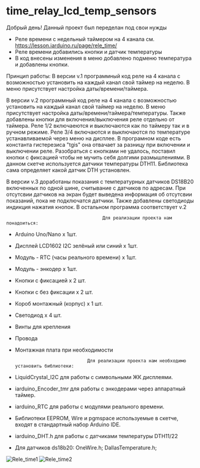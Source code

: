 # time_relay_lсd_temp_sensors
Добрый день! Данный проект был переделан под свои нужды
 - Реле времени с недельный таймером на 4 канала см. https://lesson.iarduino.ru/page/rele_time/
 - Реле времени добавились кнопки и датчик температуры
 - В код внесены изменения в меню добавлено подменю температура и добавлены кнопки.
 
 Принцип работы:
 В версии v.1 программный код реле на 4 канала с возможностью установить на каждый канал свой таймер на неделю. В меню присутствует настройка даты/времени/таймера.
 
 В версии v.2 программный код реле на 4 канала с возможностью установить на каждый канал свой таймер на неделю. В меню присутствует настройка даты/времени/таймера/температуры. Также добавлены кнопки для включения/выключения реле отдельно от таймера.
Реле 1/2 включаеются и выключаются как по таймеру так и в ручном режиме.
Реле 3/4 включаются и выключаются по температуре устанавливаемой через меню на дисплее. В програмном коде есть константа гистерезиса "tgis" она отвачает за разницу при включении и выключении реле. Разобраться с кнопками не удалось, поставил кнопки с фиксацией чтобы не мучить себя долгими размышлениями.
В данном скетче используется датчики температуры DTH11. Библиотека сама определяет какой датчик DTH установлен.

 В версии v.3 доработаны показания с температурных датчиков DS18B20 включенных по одной шине, считывание с датчиков по адресам.
При отсутсвии датчиков на экран будет выведена информация об отсутсвии показаний, пока не подключатся датчики. Также добавлены светодиоды индикция нажатия кнопок. В остальном программа соответствует v.2

 
                                        Для реализации проекта нам понадоиться:               
- Arduino Uno/Nano х 1шт.
- Дисплей LCD1602 I2C зелёный или синий x 1шт.
- Модуль - RTC (часы реального времени) x 1шт.
- Модуль - энкодер x 1шт.
- Кнопки с фиксацией х 2 шт.
- Кнопки с без фиксации х 2 шт.
- Короб монтажный (корпус) х 1 шт.
- Светодиод х 4 шт.
- Винты для крепления 
- Провода
- Монтажная плата при необходимости

                                 Для реализации проекта нам необходимо установить библиотеки:
- LiquidCrystal_I2C для работы с символьными ЖК дисплеями.
- iarduino_Encoder_tmr для работы с энкодерами через аппаратный таймер.
- iarduino_RTC для работы с модулями реального времени.
- Библиотеки EEPROM, Wire и pgmspace используемые в скетче, входят в стандартный набор Arduino IDE.
- iarduino_DHT.h для работы с датчиками температуры DTH11/22
- Для датчиков ds18b20:
    OneWire.h;
    DallasTemperature.h;

![Rele_time1](https://user-images.githubusercontent.com/53909744/65403366-f933ab00-dddb-11e9-86f3-c06854cff5cc.jpg)
![Rele_time2](https://user-images.githubusercontent.com/53909744/65403343-d86b5580-dddb-11e9-914a-eb643e125bca.jpg)

